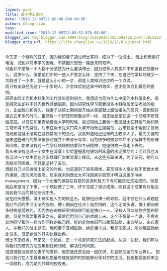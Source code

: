 ```yaml
---
layout: post
title: 妻子博士答辩
date: '2019-12-09T22:08:00.000-08:00'
author: Chang Liao
tags:
modified_time: '2019-12-09T22:08:52.076-08:00'
blogger_id: tag:blogger.com,1999:blog-3538903673553692702.post-3815852160957054571
blogger_orig_url: https://life.changliao.us/2019/12/blog-post.html
---
```


<span style="color: #263238; font-family: &quot;roboto&quot; , 
&quot;arial&quot; , sans-serif; font-size: 
13px;">今天是一个特殊的日子，因为我的妻子通过博士答辩，成为了一位博士。 
<span style="color: #263238; font-family: &quot;roboto&quot; , 
&quot;arial&quot; , sans-serif; font-size: 
13px;">晚上和母亲打电话，说到以前求学的困难，不禁回头想想一路走来的艰辛。 
<br style="color: #263238; font-family: Roboto, Arial, sans-serif; font-size: 
13px; outline: none;" /><span style="color: #263238; font-family: 
&quot;roboto&quot; , &quot;arial&quot; , sans-serif; font-size: 
13px;">可能并不是每一个人都十分清楚为什么要读博士，因为很多人其实并不知道自己想要什么，追求什么。但是他们中的一些人不管怎么样，坚持了下来，在自己的学科领域又一次前进了一小步。就是这么小小的一步，却是人类知识进步的一个点滴。 
<br style="color: #263238; font-family: Roboto, Arial, sans-serif; font-size: 
13px; outline: none;" /><span style="color: #263238; font-family: 
&quot;roboto&quot; , &quot;arial&quot; , sans-serif; font-size: 
13px;">而只有亲身经历这个一小步的人，才会体验到这其中的艰辛，也才能体会到最后的喜悦。 
<br style="color: #263238; font-family: Roboto, Arial, sans-serif; font-size: 
13px; outline: none;" /><span style="color: #263238; font-family: 
&quot;roboto&quot; , &quot;arial&quot; , sans-serif; font-size: 
13px;">研究生的工作和本科生的工作其实差别很大，我想这也是为什么中国的本科很出色，但是研究生却并不领先世界其他国家。因为研究性学习需要很多本科阶段无法考验的能力，比如耐心和持久。我妻子从硕士期间就开始从事混凝土腐蚀相关的研究一直到现在接近五年多的时间，虽然每一个研究的侧重点不一样，但是她却是在这一个领域不断深度挖掘。以前在印第安纳普渡大学的时候，我记得她主要做一些混凝土在其他气体和微生物环境下的腐蚀，后来在南卡克莱门森大学开始做金属腐蚀，后来甚至于用到了显微镜观察混凝土结构在腐蚀情况下的变化。我就知道她已经做的比较深入了。最为关键的是做这些研究的想法很多时候并不来源于导师，因为很多时候导师并不了解其中的原理和困难。如果没有对一门学科领域的热爱和专研精神，她是很难一直走下去的。 
<br style="color: #263238; font-family: Roboto, Arial, sans-serif; font-size: 
13px; outline: none;" /><span style="color: #263238; font-family: 
&quot;roboto&quot; , &quot;arial&quot; , sans-serif; font-size: 
13px;">我从来没有见过一个女生在混凝土实验室握着电锯切割笨重的水泥样品的；而且我也没有见过一个女生要在污水处理厂安置混凝土样品。从这些方面来讲，为了研究，她可以克服任何困难，而且是坚持了五年。 
<br style="color: #263238; font-family: Roboto, Arial, sans-serif; font-size: 
13px; outline: none;" /><span style="color: #263238; font-family: 
&quot;roboto&quot; , &quot;arial&quot; , sans-serif; font-size: 
13px;">想起自己以前做博士论文的时候，也是遇到了很多困难。甚至很多人奉劝我不要做太难的课题，因为风险很高，后来我来到西北太平洋国家实验室才明白这属于Risk 
management，因为一个太难的课题在有限的资源和智力下有可能是无法完成的。但是我后来坚持了下来，一个项目做了三年，终于完成了初步成果。而且这个成果有可能会用到我今后的其他研究中去。 
<br style="color: #263238; font-family: Roboto, Arial, sans-serif; font-size: 
13px; outline: none;" /><span style="color: #263238; font-family: 
&quot;roboto&quot; , &quot;arial&quot; , sans-serif; font-size: 
13px;">现在回头想想，博士确实是人生的炼金石。能够经历博士的考验，就不存在什么难题是我们今后的生活无法克服的。博士期间在经济上是贫困的，这个无需多说。博士期间很多时候是孤独的，因为你在的你研究领域很可能是独自一人，没有人可以给你完整的帮助，但是你需要集百家之长，最后运用到自己的难题上来。这个不像是一门课，不会有其他同学和你一样收到同样的练习题。好的是你依旧可以收获鼓励，来自朋友，来自家人。在我们的博士期间，我和妻子互相鼓励。她是保守派，我是乐观派，所以我鼓励她比较多。但是她做的其实比我出色。 
<br style="color: #263238; font-family: Roboto, Arial, sans-serif; font-size: 
13px; outline: none;" /><span style="color: #263238; font-family: 
&quot;roboto&quot; , &quot;arial&quot; , sans-serif; font-size: 
13px;">博士不是终点，而是又一个起点，是一个肯定研究方法的起点。从这一刻起，我们可以将我们的研究方法应用到任何领域，解决任何问题。 
<br style="color: #263238; font-family: Roboto, Arial, sans-serif; font-size: 
13px; outline: none;" /><span style="color: #263238; font-family: 
&quot;roboto&quot; , &quot;arial&quot; , sans-serif; font-size: 
13px;">很遗憾我没能参加妻子的答辩，但是我还是会她一起庆祝，并且参加她的毕业典礼。 
<span style="color: #263238; font-family: &quot;roboto&quot; , 
&quot;arial&quot; , sans-serif; font-size: 
13px;">很高兴我们在人生最艰难也是最有成就感的时刻能够分享对方的生活。我也相信她将来会一切顺利，成为她的领域的佼佼者。 